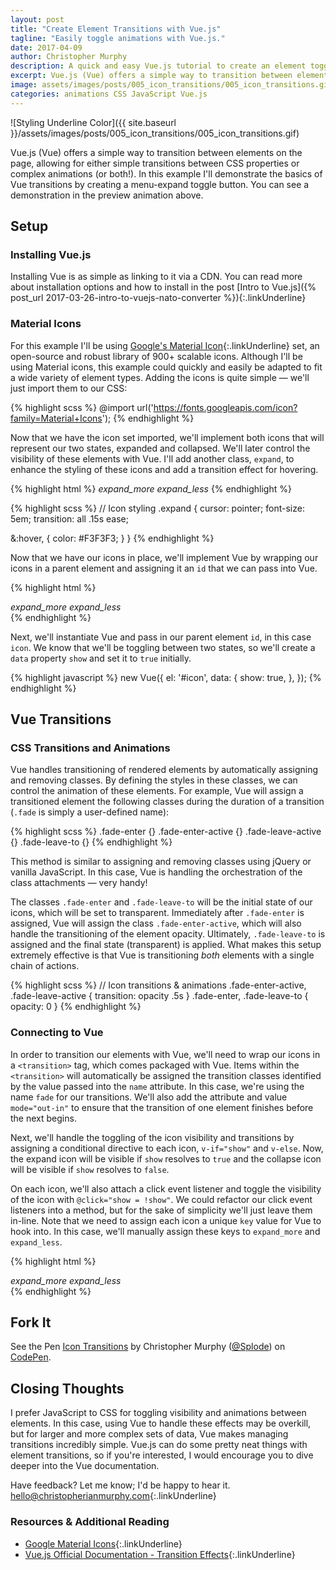 ```yaml
---
layout: post
title: "Create Element Transitions with Vue.js"
tagline: "Easily toggle animations with Vue.js."
date: 2017-04-09
author: Christopher Murphy
description: A quick and easy Vue.js tutorial to create an element toggle with transition effects.
excerpt: Vue.js (Vue) offers a simple way to transition between elements on the page, allowing for either simple transitions between CSS properties or complex animations (or both!). In this example I'll demonstrate the basics of Vue transitions by creating a menu-expand toggle button. You can see a demonstration in the preview animation above.
image: assets/images/posts/005_icon_transitions/005_icon_transitions.gif
categories: animations CSS JavaScript Vue.js
---
```


![Styling Underline Color]({{ site.baseurl }}/assets/images/posts/005_icon_transitions/005_icon_transitions.gif)

Vue.js (Vue) offers a simple way to transition between elements on the page, allowing for either simple transitions between CSS properties or complex animations (or both!). In this example I'll demonstrate the basics of Vue transitions by creating a menu-expand toggle button. You can see a demonstration in the preview animation above.

## Setup
### Installing Vue.js
Installing Vue is as simple as linking to it via a CDN. You can read more about installation options and how to install in the post [Intro to Vue.js]({% post_url 2017-03-26-intro-to-vuejs-nato-converter %}){:.linkUnderline}

### Material Icons
For this example I'll be using [Google's Material Icon][1]{:.linkUnderline} set, an open-source and robust library of 900+ scalable icons. Although I'll be using Material icons, this example could quickly and easily be adapted to fit a wide variety of element types. Adding the icons is quite simple — we'll just import them to our CSS:

{% highlight scss %}
@import url('https://fonts.googleapis.com/icon?family=Material+Icons');
{% endhighlight %}

Now that we have the icon set imported, we'll implement both icons that will represent our two states, expanded and collapsed. We'll later control the visibility of these elements with Vue. I'll add another class, `expand`, to enhance the styling of these icons and add a transition effect for hovering.

{% highlight html %}
<i class="material-icons expand">expand_more</i>
<i class="material-icons expand">expand_less</i>
{% endhighlight %}

{% highlight scss %}
// Icon styling
.expand {
  cursor: pointer;
  font-size: 5em;
  transition: all .15s ease;

  &:hover, {
    color: #F3F3F3;
  }
}
{% endhighlight %}

Now that we have our icons in place, we'll implement Vue by wrapping our icons in a parent element and assigning it an `id` that we can pass into Vue.

{% highlight html %}
<div id="icon">
  <i class="material-icons expand">expand_more</i>
  <i class="material-icons expand">expand_less</i>
</div>
{% endhighlight %}

Next, we'll instantiate Vue and pass in our parent element `id`, in this case `icon`. We know that we'll be toggling between two states, so we'll create a `data` property `show` and set it to `true` initially.

{% highlight javascript %}
new Vue({
  el: '#icon',
  data: {
    show: true,
  },
});
{% endhighlight %}

## Vue Transitions
### CSS Transitions and Animations
Vue handles transitioning of rendered elements by automatically assigning and removing classes. By defining the styles in these classes, we can control the animation of these elements. For example, Vue will assign a transitioned element the following classes during the duration of a transition (`.fade` is simply a user-defined name):

{% highlight scss %}
.fade-enter {}
.fade-enter-active {}
.fade-leave-active {}
.fade-leave-to {}
{% endhighlight %}

This method is similar to assigning and removing classes using jQuery or vanilla JavaScript. In this case, Vue is handling the orchestration of the class attachments — very handy!

The classes `.fade-enter` and `.fade-leave-to` will be the initial state of our icons, which will be set to transparent. Immediately after `.fade-enter` is assigned, Vue will assign the class `.fade-enter-active`, which will also handle the transitioning of the element opacity. Ultimately, `.fade-leave-to` is assigned and the final state (transparent) is applied. What makes this setup extremely effective is that Vue is transitioning *both* elements with a single chain of actions.

{% highlight scss %}
// Icon transitions & animations
.fade-enter-active, .fade-leave-active {
  transition: opacity .5s
}
.fade-enter, .fade-leave-to {
  opacity: 0
}
{% endhighlight %}

### Connecting to Vue
In order to transition our elements with Vue, we'll need to wrap our icons in a `<transition>` tag, which comes packaged with Vue. Items within the `<transition>` will automatically be assigned the transition classes identified by the value passed into the `name` attribute. In this case, we're using the name `fade` for our transitions. We'll also add the attribute and value `mode="out-in"` to ensure that the transition of one element finishes before the next begins.

Next, we'll handle the toggling of the icon visibility and transitions by assigning a conditional directive to each icon, `v-if="show"` and `v-else`. Now, the expand icon will be visible if `show` resolves to `true` and the collapse icon will be visible if `show` resolves to `false`.

 On each icon, we'll also attach a click event listener and toggle the visibility of the icon with `@click="show = !show"`. We could refactor our click event listeners into a method, but for the sake of simplicity we'll just leave them in-line. Note that we need to assign each icon a unique `key` value for Vue to hook into. In this case, we'll manually assign these keys to `expand_more` and `expand_less`.

{% highlight html %}
<div id="icon">
  <transition name="fade" mode="out-in">
    <i class="material-icons expand"
       v-if="show"
       @click="show = !show"
       key="expand_more">expand_more</i>
    <i class="material-icons expand"
       v-else
       @click="show = !show"
       key="expand_less">expand_less</i>
  </transition>
</div>
{% endhighlight %}

## Fork It

<p data-height="495" data-theme-id="dark" data-slug-hash="oZVzpb" data-default-tab="result" data-user="Splode" data-embed-version="2" data-pen-title="Icon Transitions" class="codepen">See the Pen <a href="http://codepen.io/Splode/pen/oZVzpb/">Icon Transitions</a> by Christopher Murphy (<a href="http://codepen.io/Splode">@Splode</a>) on <a href="http://codepen.io">CodePen</a>.</p>
<script async src="https://production-assets.codepen.io/assets/embed/ei.js"></script>

## Closing Thoughts
I prefer JavaScript to CSS for toggling visibility and animations between elements. In this case, using Vue to handle these effects may be overkill, but for larger and more complex sets of data, Vue makes managing transitions incredibly simple. Vue.js can do some pretty neat things with element transitions, so if you're interested, I would encourage you to dive deeper into the Vue documentation.

Have feedback? Let me know; I'd be happy to hear it.
[hello@christopherianmurphy.com](mailto:hello@christopherianmurphy.com){:.linkUnderline}

### Resources & Additional Reading
- [Google Material Icons][1]{:.linkUnderline}
- [Vue.js Official Documentation - Transition Effects][2]{:.linkUnderline}

[1]: https://material.io/icons/ "Material Icons"
[2]: https://vuejs.org/v2/guide/transitions.html "Vue.js Official Docs - Transition Effects"
